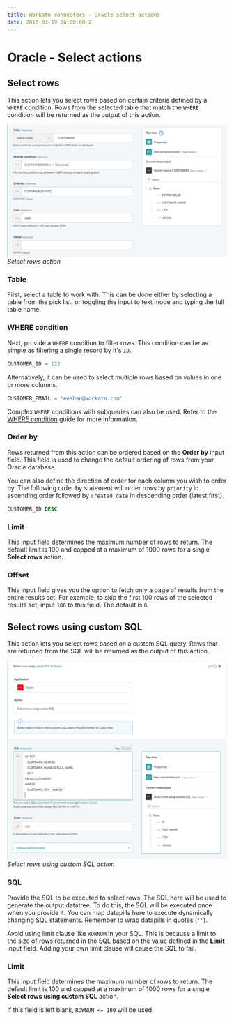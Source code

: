 ```yaml
---
title: Workato connectors - Oracle Select actions
date: 2018-03-19 06:00:00 Z
---
```


# Oracle - Select actions

## Select rows
This action lets you select rows based on certain criteria defined by a ` WHERE` condition. Rows from the selected table that match the `WHERE` condition will be returned as the output of this action.

![Select rows action](/assets/images/oracle/select-rows-action.png)
*Select rows action*

### Table
First, select a table to work with. This can be done either by selecting a table from the pick list, or toggling the input to text mode and typing the full table name.

### WHERE condition
Next, provide a `WHERE` condition to filter rows. This condition can be as simple as filtering a single record by it's `ID`.

```sql
CUSTOMER_ID = 123
```

Alternatively, it can be used to select multiple rows based on values in one or more columns.

```sql
CUSTOMER_EMAIL = 'eeshan@workato.com'
```

Complex `WHERE` conditions with subqueries can also be used. Refer to the [WHERE condition](/connectors/oracle.md#where-condition) guide for more information.

### Order by
Rows returned from this action can be ordered based on the **Order by** input field. This field is used to change the default ordering of rows from your Oracle database.

You can also define the direction of order for each column you wish to order by. The following order by statement will order rows by `priority` in ascending order followed by `created_date` in descending order (latest first).

```sql
CUSTOMER_ID DESC
```

### Limit
This input field determines the maximum number of rows to return. The default limit is 100 and capped at a maximum of 1000 rows for a single **Select rows** action.

### Offset
This input field gives you the option to fetch only a page of results from the entire results set. For example, to skip the first 100 rows of the selected results set, input `100` to this field. The default is `0`.

## Select rows using custom SQL
This action lets you select rows based on a custom SQL query. Rows that are returned from the SQL will be returned as the output of this action.

![Select rows using custom SQL action](/assets/images/oracle/custom-sql-action.png)
*Select rows using custom SQL action*

### SQL
Provide the SQL to be executed to select rows. The SQL here will be used to generate the output datatree. To do this, the SQL will be executed once when you provide it. You can map datapills here to execute dynamically changing SQL statements. Remember to wrap datapills in quotes (`''`).

Avoid using limit clause like `ROWNUM` in your SQL. This is because a limit to the size of rows returned in the SQL based on the value defined in the **Limit** input field. Adding your own limit clause will cause the SQL to fail.

### Limit
This input field determines the maximum number of rows to return. The default limit is 100 and capped at a maximum of 1000 rows for a single **Select rows using custom SQL** action.

If this field is left blank, `ROWNUM <= 100` will be used.
